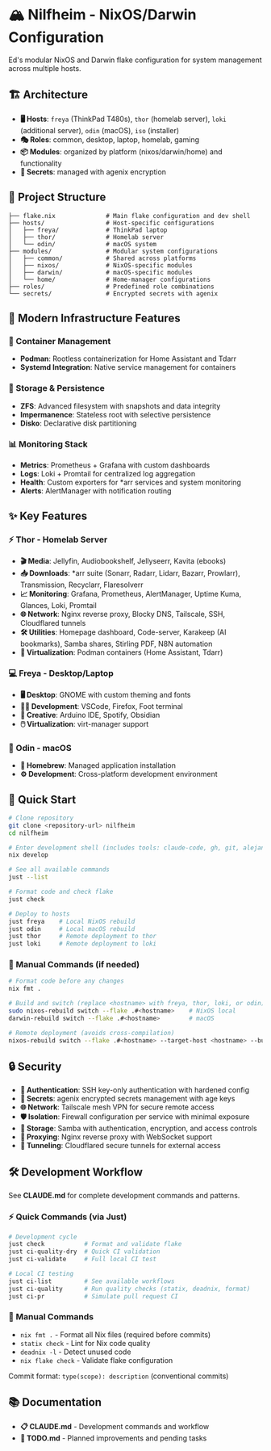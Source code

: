 # 🏔️ Nilfheim - NixOS/Darwin Configuration

Ed's modular NixOS and Darwin flake configuration for system management across multiple hosts.

## 🏗️ Architecture

- **🖥️ Hosts**: `freya` (ThinkPad T480s), `thor` (homelab server), `loki` (additional server), `odin` (macOS), `iso` (installer)
- **🎭 Roles**: common, desktop, laptop, homelab, gaming
- **📦 Modules**: organized by platform (nixos/darwin/home) and functionality
- **🔐 Secrets**: managed with agenix encryption

## 📁 Project Structure

```
├── flake.nix              # Main flake configuration and dev shell
├── hosts/                 # Host-specific configurations
│   ├── freya/             # ThinkPad laptop
│   ├── thor/              # Homelab server
│   └── odin/              # macOS system
├── modules/               # Modular system configurations
│   ├── common/            # Shared across platforms
│   ├── nixos/             # NixOS-specific modules
│   ├── darwin/            # macOS-specific modules
│   └── home/              # Home-manager configurations
├── roles/                 # Predefined role combinations
└── secrets/               # Encrypted secrets with agenix
```

## 🚀 Modern Infrastructure Features

### 🐳 Container Management
- **Podman**: Rootless containerization for Home Assistant and Tdarr
- **Systemd Integration**: Native service management for containers

### 💾 Storage & Persistence
- **ZFS**: Advanced filesystem with snapshots and data integrity
- **Impermanence**: Stateless root with selective persistence
- **Disko**: Declarative disk partitioning

### 📊 Monitoring Stack
- **Metrics**: Prometheus + Grafana with custom dashboards
- **Logs**: Loki + Promtail for centralized log aggregation
- **Health**: Custom exporters for *arr services and system monitoring
- **Alerts**: AlertManager with notification routing

## ✨ Key Features

### ⚡ Thor - Homelab Server
- **🎬 Media**: Jellyfin, Audiobookshelf, Jellyseerr, Kavita (ebooks)
- **📥 Downloads**: *arr suite (Sonarr, Radarr, Lidarr, Bazarr, Prowlarr), Transmission, Recyclarr, Flaresolverr
- **📈 Monitoring**: Grafana, Prometheus, AlertManager, Uptime Kuma, Glances, Loki, Promtail
- **🌐 Network**: Nginx reverse proxy, Blocky DNS, Tailscale, SSH, Cloudflared tunnels
- **🛠️ Utilities**: Homepage dashboard, Code-server, Karakeep (AI bookmarks), Samba shares, Stirling PDF, N8N automation
- **🐳 Virtualization**: Podman containers (Home Assistant, Tdarr)

### 💻 Freya - Desktop/Laptop
- **🖥️ Desktop**: GNOME with custom theming and fonts
- **👨‍💻 Development**: VSCode, Firefox, Foot terminal
- **🎨 Creative**: Arduino IDE, Spotify, Obsidian
- **🖱️ Virtualization**: virt-manager support

### 🍎 Odin - macOS
- **🍺 Homebrew**: Managed application installation
- **⚙️ Development**: Cross-platform development environment

## 🚀 Quick Start

```bash
# Clone repository
git clone <repository-url> nilfheim
cd nilfheim

# Enter development shell (includes tools: claude-code, gh, git, alejandra, just)
nix develop

# See all available commands
just --list

# Format code and check flake
just check

# Deploy to hosts
just freya    # Local NixOS rebuild
just odin     # Local macOS rebuild  
just thor     # Remote deployment to thor
just loki     # Remote deployment to loki
```

### 🔧 Manual Commands (if needed)
```bash
# Format code before any changes
nix fmt .

# Build and switch (replace <hostname> with freya, thor, loki, or odin)
sudo nixos-rebuild switch --flake .#<hostname>    # NixOS local
darwin-rebuild switch --flake .#<hostname>        # macOS

# Remote deployment (avoids cross-compilation)
nixos-rebuild switch --flake .#<hostname> --target-host <hostname> --build-host <hostname> --sudo
```

## 🔒 Security

- **🔑 Authentication**: SSH key-only authentication with hardened config
- **🔐 Secrets**: agenix encrypted secrets management with age keys
- **🌐 Network**: Tailscale mesh VPN for secure remote access
- **🛡️ Isolation**: Firewall configuration per service with minimal exposure
- **💾 Storage**: Samba with authentication, encryption, and access controls
- **🔀 Proxying**: Nginx reverse proxy with WebSocket support
- **🌉 Tunneling**: Cloudflared secure tunnels for external access

## 🛠️ Development Workflow

See **CLAUDE.md** for complete development commands and patterns.

### ⚡ Quick Commands (via Just)
```bash
# Development cycle
just check           # Format and validate flake
just ci-quality-dry  # Quick CI validation
just ci-validate     # Full local CI test

# Local CI testing
just ci-list         # See available workflows
just ci-quality      # Run quality checks (statix, deadnix, format)
just ci-pr           # Simulate pull request CI
```

### 🔧 Manual Commands
- `nix fmt .` - Format all Nix files (required before commits)
- `statix check` - Lint for Nix code quality
- `deadnix -l` - Detect unused code
- `nix flake check` - Validate flake configuration

Commit format: `type(scope): description` (conventional commits)

## 📚 Documentation

- **📋 CLAUDE.md** - Development commands and workflow
- **📝 TODO.md** - Planned improvements and pending tasks